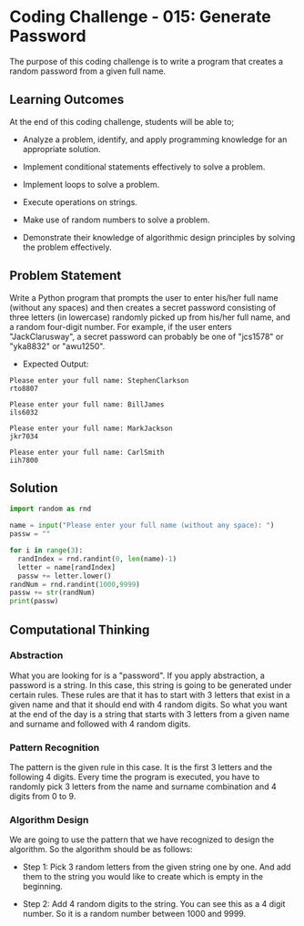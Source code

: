 # Coding Challenge - 015: Generate Password

The purpose of this coding challenge is to write a program that creates a random password from a given full name.

## Learning Outcomes

At the end of this coding challenge, students will be able to;

- Analyze a problem, identify, and apply programming knowledge for an appropriate solution.

- Implement conditional statements effectively to solve a problem.

- Implement loops to solve a problem.

- Execute operations on strings.

- Make use of random numbers to solve a problem.

- Demonstrate their knowledge of algorithmic design principles by solving the problem effectively.

## Problem Statement

Write a Python program that prompts the user to enter his/her full name (without any spaces) and then creates a secret password consisting of three letters (in lowercase) randomly picked up from his/her full name, and a random four-digit number. For example, if the user enters "JackClarusway", a secret password can probably be one of "jcs1578" or "yka8832" or "awu1250".

- Expected Output:

```text
Please enter your full name: StephenClarkson
rto8807

Please enter your full name: BillJames
ils6032

Please enter your full name: MarkJackson
jkr7034

Please enter your full name: CarlSmith
iih7800
```

## Solution

```python
import random as rnd

name = input("Please enter your full name (without any space): ")
passw = ""

for i in range(3):
  randIndex = rnd.randint(0, len(name)-1)
  letter = name[randIndex]
  passw += letter.lower()
randNum = rnd.randint(1000,9999)
passw += str(randNum)
print(passw)
```

## Computational Thinking

### Abstraction

What you are looking for is a "password". If you apply abstraction, a password is a string. In this case, this string is going to be generated under certain rules. These rules are that it has to start with 3 letters that exist in a given name and that it should end with 4 random digits. So what you want at the end of the day is a string that starts with 3 letters from a given name and surname and followed with 4 random digits.

### Pattern Recognition

The pattern is the given rule in this case. It is the first 3 letters and the following 4 digits. Every time the program is executed, you have to randomly pick 3 letters from the name and surname combination and 4 digits from 0 to 9.

### Algorithm Design

We are going to use the pattern that we have recognized to design the algorithm. So the algorithm should be as follows:

- Step 1: Pick 3 random letters from the given string one by one. And add them to the string you would like to create which is empty in the beginning.

- Step 2: Add 4 random digits to the string. You can see this as a 4 digit number. So it is a random number between 1000 and 9999.

